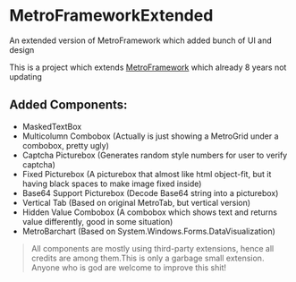 # MetroFrameworkExtended
An extended version of MetroFramework which added bunch of UI and design

This is a project which extends [MetroFramework](https://github.com/thielj/MetroFramework) which already 8 years not updating

## Added Components:
* MaskedTextBox
* Multicolumn Combobox (Actually is just showing a MetroGrid under a combobox, pretty ugly)
* Captcha Picturebox (Generates random style numbers for user to verify captcha)
* Fixed Picturebox (A picturebox that almost like html object-fit, but it having black spaces to make image fixed inside)
* Base64 Support Picturebox (Decode Base64 string into a picturebox)
* Vertical Tab (Based on original MetroTab, but vertical version)
* Hidden Value Combobox (A combobox which shows text and returns value differently, good in some situation)
* MetroBarchart (Based on System.Windows.Forms.DataVisualization)

> All components are mostly using third-party extensions, hence all credits are among them.This is only a garbage small extension. Anyone who is god are welcome to improve this shit!
